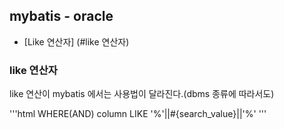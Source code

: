 ## mybatis - oracle
- [Like 연산자] (#like 연산자)  

### like 연산자

like 연산이 mybatis 에서는 사용법이 달라진다.(dbms 종류에 따라서도)

'''html
WHERE(AND) column LIKE '%'||#{search_value}||'%'
'''
